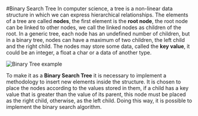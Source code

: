 #Binary Search Tree
In computer science, a tree is a non-linear data structure in which we can express hierarchical relationships. The elements of a tree are called **nodes**, the first element is the **root node**, the root node can be linked to other nodes, we call the linked nodes as children of the root. In a generic tree, each node has an undefined number of children, but in a binary tree, nodes can have a maximum of two children, the left child and the right child. The nodes may store some data, called the **key value**, it could be an integer, a float a char or a data of another type.

![Binary Tree example](/home/luis/Documentos/ICC-2/Binary_Tree "Binary Tree")

To make it as a **Binary Search Tree** it is necessary to implement a methodology to insert new elements inside the structure. It is chosen to place the nodes according to the values ​​stored in them, if a child has a key value that is greater than the value of its parent, this node must be placed as the right child, otherwise, as the left child.  Doing this way, it is possible to implement the binary search algorithm.


